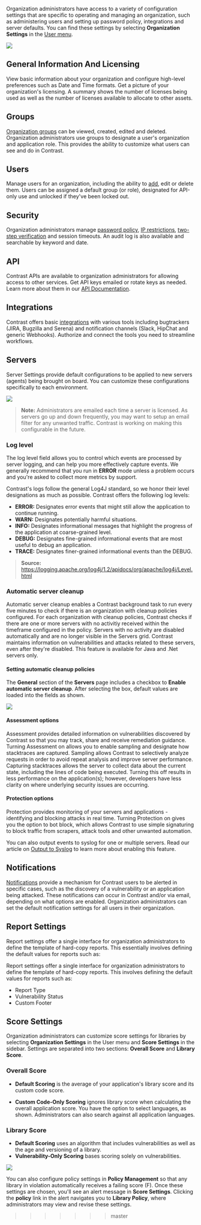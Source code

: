 <!--
title: "Organization Settings"
description: "Overview of administrating and managing an organization."
tags: "TeamServer organization settings"
-->

Organization administrators have access to a variety of configuration settings that are specific to operating and managing an organization, such as administering users and setting up password policy, integrations and server defaults. You can find these settings by selecting **Organization Settings** in the [User menu](user_tsguideui.html#overview).

<a href="assets/images/Settings_Nav.png" rel="lightbox" title="Organization Settings"><img class="thumbnail" src="assets/images/Settings_Nav.png"/></a>
 
## General Information And Licensing
View basic information about your organization and configure high-level preferences such as Date and Time formats. Get a picture of your organization's licensing. A summary shows the number of licenses being used as well as the number of licenses available to allocate to other assets. 

## Groups
[Organization groups](user_tsguideset.html#group) can be viewed, created, edited and deleted. Organization administrators use groups to designate a user's organization and application role. This provides the ability to customize what users can see and do in Contrast.

## Users
Manage users for an organization, including the ability to [add](user_tsguideset.html#user), edit or delete them. Users can be assigned a default group (or role), designated for API-only use and unlocked if they've been locked out. 

## Security
Organization administrators manage [password policy](admin_tsconfig.html#pw), [IP restrictions](admin_tsconfig.html#ip), [two-step verification](admin_tsconfig.html#tsv) and session timeouts. An audit log is also available and searchable by keyword and date.

## API
Contrast APIs are available to organization administrators for allowing access to other services. Get API keys emailed or rotate keys as needed. Learn more about them in our [API Documentation](dev_api3.html#openapi).

## Integrations
Contrast offers basic [integrations](user_tsguideset.html#integrate) with various tools including bugtrackers (JIRA, Bugzilla and Serena) and notification channels (Slack, HipChat and generic Webhooks). Authorize and connect the tools you need to streamline workflows.

## Servers
Server Settings provide default configurations to be applied to new servers (agents) being brought on board. You can customize these configurations specifically to each environment. 

<a href="assets/images/Server_Settings.png" rel="lightbox" title="Server Settings"><img class="thumbnail" src="assets/images/Server_Settings.png"/></a>

> **Note:** Administrators are emailed each time a server is licensed. As servers go up and down frequently, you may want to setup an email filter for any unwanted traffic. Contrast is working on making this configurable in the future.

### Log level 
The log level field allows you to control which events are processed by server logging, and can help you more effectively capture events. We generally recommend that you run in **ERROR** mode unless a problem occurs and you're asked to collect more metrics by support. 

Contrast's logs follow the general Log4J standard, so we honor their level designations as much as possible. Contrast offers the following log levels:

* **ERROR:** Designates error events that might still allow the application to continue running.
* **WARN:** Designates potentially harmful situations.
* **INFO:** Designates informational messages that highlight the progress of the application at coarse-grained level.
* **DEBUG:** Designates fine-grained informational events that are most useful to debug an application.
* **TRACE:** Designates finer-grained informational events than the DEBUG.

> **Source:** https://logging.apache.org/log4j/1.2/apidocs/org/apache/log4j/Level.html

### Automatic server cleanup
Automatic server cleanup enables a Contrast background task to run every five minutes to check if there is an organization with cleanup policies configured. For each organization with cleanup policies, Contrast checks if there are one or more servers with no activitiy received within the timeframe configured in the policy. Servers with no activity are disabled automatically and are no longer visible in the Servers grid. Contrast maintains information on vulnerabilities and attacks related to these servers, even after they're disabled. This feature is available for Java and .Net servers only.

#### Setting automatic cleanup policies

The **General** section of the **Servers** page includes a checkbox to **Enable automatic server cleanup**. After selecting the box, default values are loaded into the fields as shown.

<a href="assets/images/Server_settings_automatic_cleanup.png" rel="lightbox" title="Enabling automatic cleanup"><img class="thumbnail" src="assets/images/Server_settings_automatic_cleanup.png"/></a>

#### Assessment options
Assessment provides detailed information on vulnerabilities discovered by Contrast so that you may track, share and receive remediation guidance. Turning Assessment on allows you to enable sampling and designate how stacktraces are captured. Sampling allows Contrast to selectively analyze requests in order to avoid repeat analysis and improve server performance. Capturing stacktraces allows the server to collect data about the current state, including the lines of code being executed. Turning this off results in less performance on the application(s); however, developers have less clarity on where underlying security issues are occurring.

#### Protection options
Protection provides monitoring of your servers and applications - identifying and blocking attacks in real time. Turning Protection on gives you the option to bot block, which allows Contrast to use simple signaturing to block traffic from scrapers, attack tools and other unwanted automation. 

You can also output events to syslog for one or multiple servers. Read our article on [Output to Syslog](user_tsguideservers.html#syslog) to learn more about enabling this feature. 

## Notifications
[Notifications](user_tsguideset.html#notifications) provide a mechanism for Contrast users to be alerted in specific cases, such as the discovery of a vulnerability or an application being attacked. These notifications can occur in Contrast and/or via email, depending on what options are enabled. Organization administrators can set the default notification settings for all users in their organization. 

## Report Settings
Report settings offer a single interface for organization administrators to define the template of hard-copy reports. This essentially involves defining the default values for reports such as:

Report settings offer a single interface for organization administrators to define the template of hard-copy reports. This involves defining the default values for reports such as:

* Report Type
* Vulnerability Status
* Custom Footer

## Score Settings
Organization administrators can customize score settings for libraries by selecting **Organization Settings** in the User menu and **Score Settings** in the sidebar. Settings are separated into two sections: **Overall Score** and **Library Score**. 

### Overall Score 

* **Default Scoring** is the average of your application's library score and its custom code score.

* **Custom Code-Only Scoring** ignores library score when calculating the overall application score. You have the option to select languages, as shown. Administrators can also search against all application languages.

### Library Score 

* **Default Scoring** uses an algorithm that includes vulnerabilities as well as the age and versioning of a library. 
* **Vulnerability-Only Scoring** bases scoring solely on vulnerabilities.

<a href="assets/images/Library_Score_Settings.png" rel="lightbox" title="Score Settings"><img class="thumbnail" src="assets/images/Library_Score_Settings.png"/></a>

You can also configure policy settings in **Policy Management** so that any library in violation automatically receives a failing score (F). Once these settings are chosen, you'll see an alert message in **Score Settings**. Clicking the **policy** link in the alert navigates you to **Library Policy**, where administrators may view and revise these settings.

>>>>>>> master
<!-- Let's link to new policy management section once created -->

